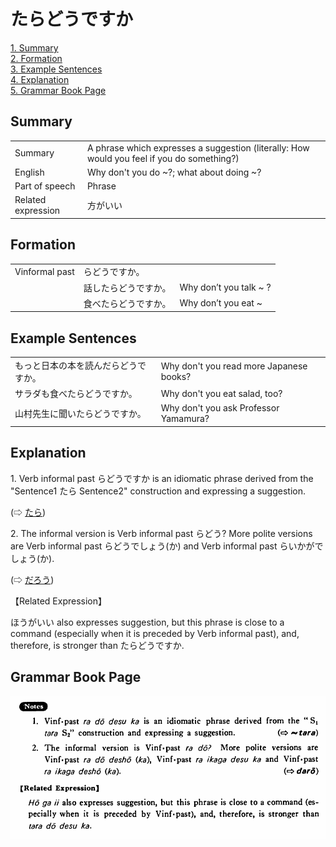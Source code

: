 # たらどうですか

[1. Summary](#summary)<br>
[2. Formation](#formation)<br>
[3. Example Sentences](#example-sentences)<br>
[4. Explanation](#explanation)<br>
[5. Grammar Book Page](#grammar-book-page)<br>


## Summary

<table><tr>   <td>Summary</td>   <td>A phrase which expresses a suggestion (literally: How would you feel if you do something?)</td></tr><tr>   <td>English</td>   <td>Why don't you do ~?; what about doing ~?</td></tr><tr>   <td>Part of speech</td>   <td>Phrase</td></tr><tr>   <td>Related expression</td>   <td>方がいい</td></tr></table>

## Formation

<table class="table"> <tbody><tr class="tr head"> <td class="td"><span class="bold"><span>Vinformal past</span></span></td> <td class="td"><span class="concept">らどうですか。</span> </td> <td class="td"><span>&nbsp;</span></td> </tr> <tr class="tr"> <td class="td"><span>&nbsp;</span></td> <td class="td"><span>話した<span class="concept">らどうですか。</span></span> </td> <td class="td"><span>Why    don’t you talk ~ ?</span></td> </tr> <tr class="tr"> <td class="td"><span>&nbsp;</span></td> <td class="td"><span>食べた<span class="concept">らどうですか。</span></span> </td> <td class="td"><span>Why    don’t you eat ~ </span></td> </tr></tbody></table>

## Example Sentences

<table><tr>   <td>もっと日本の本を読んだらどうですか。</td>   <td>Why don't you read more Japanese books?</td></tr><tr>   <td>サラダも食べたらどうですか。</td>   <td>Why don't you eat salad, too?</td></tr><tr>   <td>山村先生に聞いたらどうですか。</td>   <td>Why don't you ask Professor Yamamura?</td></tr></table>

## Explanation

<p>1. Verb informal past <span class="cloze">らどうですか</span> is an idiomatic phrase derived from the "Sentence1 <span class="cloze">たら</span> Sentence2" construction and expressing a suggestion.</p>   <p>(⇨ <a href="#㊦ たら">たら</a>)</p>  <p>2. The informal version is Verb informal past らどう</span>? More polite versions are Verb informal past <span class="cloze">らどうでしょう</span>(<span class="cloze">か</span>) and Verb informal past <span class="cloze">らいかがでしょう</span>(<span class="cloze">か</span>).</p>   (⇨ <a href="#㊦ だろう">だろう</a>)</p>  <p>【Related Expression】</p>  <p>ほうがいい also expresses suggestion, but this phrase is close to a command (especially when it is preceded by Verb informal past), and, therefore, is stronger than <span class="cloze">たらどうですか</span>.</p>

## Grammar Book Page

![](../img/Basicたらどうですか.png)

